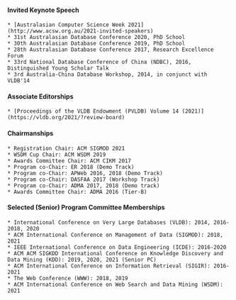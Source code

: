 #### Invited Keynote Speech
	* [Australasian Computer Science Week 2021](http://www.acsw.org.au/2021-invited-speakers)
	* 31st Australasian Database Conference 2020, PhD School
	* 30th Australasian Database Conference 2019, PhD School
	* 28th Australasian Database Conference 2017, Research Excellence Forum
	* 33rd National Database Conference of China (NDBC), 2016, Distinguished Young Scholar Talk
	* 3rd Australia-China Database Workshop, 2014, in conjunct with VLDB'14

#### Associate Editorships
	* [Proceedings of the VLDB Endowment (PVLDB) Volume 14 (2021)](https://vldb.org/2021/?review-board)

#### Chairmanships
	* Registration Chair: ACM SIGMOD 2021
	* WSDM Cup Chair: ACM WSDM 2019
	* Awards Committee Chair: ACM CIKM 2017
	* Program co-Chair: ER 2018 (Demo Track)
	* Program co-Chair: APWeb 2016, 2018 (Demo Track)
	* Program co-Chair: DASFAA 2017 (Workshop Track)
	* Program co-Chair: ADMA 2017, 2018 (Demo track)
	* Awards Committee Chair: ADMA 2016 (Tier-B)

#### Selected (Senior) Program Committee Memberships
	* International Conference on Very Large Databases (VLDB): 2014, 2016-2018, 2020
	* ACM International Conference on Management of Data (SIGMOD): 2018, 2021
	* IEEE International Conference on Data Engineering (ICDE): 2016-2020
	* ACM ACM SIGKDD International Conference on Knowledge Discovery and Data Mining (KDD): 2019, 2020, 2021 (Senior PC)
	* ACM International Conference on Information Retrieval (SIGIR): 2016-2021
	* The Web Conference (WWW): 2018, 2019
	* ACM International Conference on Web Search and Data Mining (WSDM): 2021